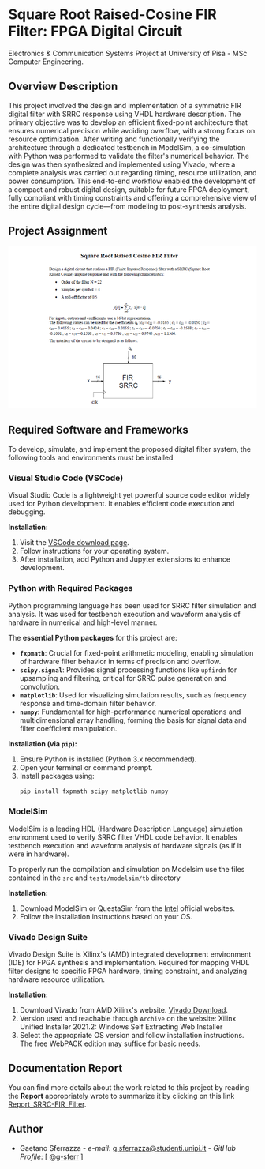 
# Square Root Raised-Cosine FIR Filter: FPGA Digital Circuit

Electronics & Communication Systems Project at University of Pisa - MSc Computer Engineering.

## Overview Description

This project involved the design and implementation of a symmetric FIR digital filter with SRRC response using VHDL hardware description. The primary objective was to develop an efficient fixed-point architecture that ensures numerical precision while avoiding overflow, with a strong focus on resource optimization. After writing and functionally verifying the architecture through a dedicated testbench in ModelSim, a co-simulation with Python was performed to validate the filter's numerical behavior. The design was then synthesized and implemented using Vivado, where a complete analysis was carried out regarding timing, resource utilization, and power consumption. This end-to-end workflow enabled the development of a compact and robust digital design, suitable for future FPGA deployment, fully compliant with timing constraints and offering a comprehensive view of the entire digital design cycle—from modeling to post-synthesis analysis.

## Project Assignment

![Image of Description](utils/Assignment_FIR_Raised-Cosine.png)

## Required Software and Frameworks

To develop, simulate, and implement the proposed digital filter system, the following tools and environments must be installed

### Visual Studio Code (VSCode)

Visual Studio Code is a lightweight yet powerful source code editor widely used for Python development. It enables efficient code execution and debugging.

**Installation:**

1. Visit the [VSCode download page](https://code.visualstudio.com/Download).
2. Follow instructions for your operating system.
3. After installation, add Python and Jupyter extensions to enhance development.

### Python with Required Packages

Python programming language has been used for SRRC filter simulation and analysis. It was used for testbench execution and waveform analysis of hardware in numerical and high-level manner.

The **essential Python packages** for this project are:

* **`fxpmath`**: Crucial for fixed-point arithmetic modeling, enabling simulation of hardware filter behavior in terms of precision and overflow.
* **`scipy.signal`**: Provides signal processing functions like `upfirdn` for upsampling and filtering, critical for SRRC pulse generation and convolution.
* **`matplotlib`**: Used for visualizing simulation results, such as frequency response and time-domain filter behavior.
* **`numpy`**: Fundamental for high-performance numerical operations and multidimensional array handling, forming the basis for signal data and filter coefficient manipulation.

**Installation (via `pip`):**

1. Ensure Python is installed (Python 3.x recommended).
2. Open your terminal or command prompt.
3. Install packages using:
    ```bash
    pip install fxpmath scipy matplotlib numpy
    ```

### ModelSim

ModelSim is a leading HDL (Hardware Description Language) simulation environment used to verify SRRC filter VHDL code behavior. It enables testbench execution and waveform analysis of hardware signals (as if it were in hardware).

To properly run the compilation and simulation on Modelsim use the files contained in the `src` and `tests/modelsim/tb` directory

**Installation:**

1. Download ModelSim or QuestaSim from the [Intel](https://fpgasoftware.intel.com/) official websites.
2. Follow the installation instructions based on your OS.

### Vivado Design Suite

Vivado Design Suite is Xilinx's (AMD) integrated development environment (IDE) for FPGA synthesis and implementation. Required for mapping VHDL filter designs to specific FPGA hardware, timing constraint, and analyzing hardware resource utilization.

**Installation:**

1. Download Vivado from AMD Xilinx's website. [Vivado Download](https://www.xilinx.com/support/download/index.html/content/xilinx/en/downloadNav/vivado-design-tools/archive.html).
2. Version used and reachable through `Archive` on the website: Xilinx Unified Installer 2021.2: Windows Self Extracting Web Installer
3. Select the appropriate OS version and follow installation instructions. The free WebPACK edition may suffice for basic needs.

## Documentation Report

You can find more details about the work related to this project by reading the **Report** appropriately wrote to summarize it by clicking on this link [Report_SRRC-FIR_Filter](/docs/Report_SRRC-FIR_Filter.pdf).

## Author

* Gaetano Sferrazza - *e-mail*: g.sferrazza@studenti.unipi.it - *GitHub Profile*: [ [@g-sferr](https://github.com/g-sferr) ]


